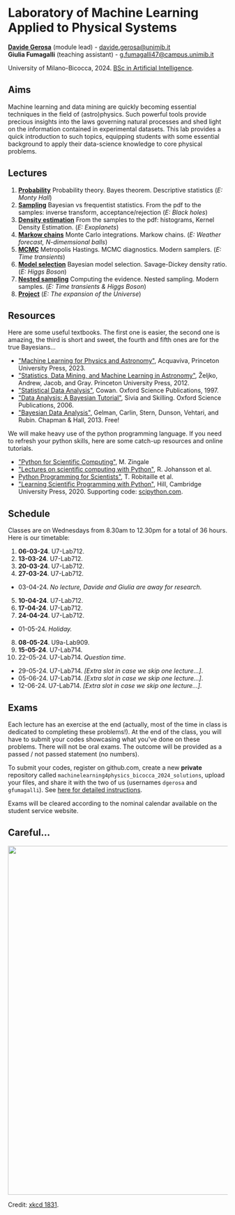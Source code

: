 # Laboratory of Machine Learning Applied to Physical Systems
**[Davide Gerosa](https://davidegerosa.com/)** (module lead) - davide.gerosa@unimib.it  
**Giulia Fumagalli** (teaching assistant) - g.fumagalli47@campus.unimib.it 

University of Milano-Bicocca, 2024. [BSc in Artificial Intelligence](https://www.unimib.it/undergraduate/artificial-intelligence).

## Aims

Machine learning and data mining are quickly becoming essential techniques in the field of (astro)physics. Such powerful tools provide precious insights into the laws governing natural processes and shed light on the information contained in experimental datasets. This lab provides a quick introduction to such topics, equipping students with some essential background to apply their data-science knowledge to core physical problems.

## Lectures

1. **[Probability](lectures/L01_probability.ipynb)** Probability theory. Bayes theorem. Descriptive statistics (*E: Monty Hall*)
2. **[Sampling](lectures/L02_sampling.ipynb)** Bayesian vs frequentist statistics. From the pdf to the samples: inverse transform, acceptance/rejection (*E: Black holes*)
3. **[Density estimation](lectures/L03_densityestimation.ipynb)** From the samples to the pdf: histograms, Kernel Density Estimation. (*E: Exoplanets*)
4. **[Markow chains](lectures/L04_Markovchains.ipynb)** Monte Carlo integrations. Markow chains. (*E: Weather forecast, N-dimemsional balls*)
5. **[MCMC](lectures/L05_MCMC.ipynb)** Metropolis Hastings. MCMC diagnostics. Modern samplers. (*E: Time transients*)
6. **[Model selection](lectures/L06_modelselection.ipynb)** Bayesian model selection. Savage-Dickey density ratio. (*E: Higgs Boson*)
7. **[Nested sampling](lectures/L07_nestedsampling.ipynb)** Computing the evidence. Nested sampling. Modern samples. (*E: Time transients & Higgs Boson*)
8. **[Project](lectures/L08_project.ipynb)** (*E: The expansion of the Universe*)

## Resources

Here are some useful textbooks. The first one is easier, the second one is amazing, the third is short and sweet, the fourth and fifth ones are for the true Bayesians...

 - ["Machine Learning for Physics and Astronomy"](https://press.princeton.edu/books/paperback/9780691206417/machine-learning-for-physics-and-astronomy), Acquaviva, Princeton University Press, 2023.
- ["Statistics, Data Mining, and Machine Learning in Astronomy"](https://press.princeton.edu/books/hardcover/9780691198309/statistics-data-mining-and-machine-learning-in-astronomy), Željko, Andrew, Jacob, and Gray. Princeton University Press, 2012.
- ["Statistical Data Analysis"](https://global.oup.com/academic/product/statistical-data-analysis-9780198501558?cc=fr&lang=en&), Cowan. Oxford Science Publications, 1997.
- ["Data Analysis: A Bayesian Tutorial"](https://global.oup.com/academic/product/data-analysis-9780198568322?cc=fr&lang=en&), Sivia and Skilling. Oxford Science Publications, 2006.
- ["Bayesian Data Analysis",](http://www.stat.columbia.edu/~gelman/book/) Gelman, Carlin, Stern, Dunson, Vehtari, and Rubin. Chapman & Hall, 2013. Free!

We will make heavy use of the python programming language. If you need to refresh your python skills, here are some catch-up resources and online tutorials. 

- ["Python for Scientific Computing"](https://sbu-python-class.github.io/python-science/Introduction.html), M. Zingale
- ["Lectures on scientific computing with Python"](https://github.com/jrjohansson/scientific-python-lectures), R. Johansson et al.  
- [Python Programming for Scientists"](https://astrofrog.github.io/py4sci/), T. Robitaille et al.
- ["Learning Scientific Programming with Python"](https://www.cambridge.org/core/books/learning-scientific-programming-with-python/3D264483BC7B380A3059B3861C661237), Hill, Cambridge University Press, 2020. Supporting code: [scipython.com](https://scipython.com/).

## Schedule

Classes are on Wednesdays from 8.30am to 12.30pm for a total of 36 hours. Here is our timetable:

1. **06-03-24**. U7-Lab712.
2. **13-03-24**. U7-Lab712.
3. **20-03-24**. U7-Lab712.
4. **27-03-24**. U7-Lab712.
- 03-04-24. *No lecture, Davide and Giulia are away for research.*
5. **10-04-24**. U7-Lab712.
6. **17-04-24**. U7-Lab712.
7. **24-04-24**. U7-Lab712.
- 01-05-24. *Holiday.*
8. **08-05-24**. U9a-Lab909.
9. **15-05-24**. U7-Lab714.
10. 22-05-24. U7-Lab714. *Question time*. 
- 29-05-24. U7-Lab714. *[Extra slot in case we skip one lecture...]*.
- 05-06-24. U7-Lab714. *[Extra slot in case we skip one lecture...]*. 
- 12-06-24. U7-Lab714. *[Extra slot in case we skip one lecture...]*. 

## Exams

Each lecture has an exercise at the end (actually, most of the time in class is dedicated to completing these problems!). At the end of the class, you will have to submit your codes showcasing what you've done on these problems. There will not be oral exams. The outcome will be provided as a passed / not passed statement (no numbers).

To submit your codes, register on github.com, create a new **private** repository called `machinelearning4physics_bicocca_2024_solutions`, upload your files, and share it with the two of us (usernames `dgerosa` and `gfumagalli`). See [here for detailed instructions](examsubmission.md).

Exams will be cleared according to the nominal calendar available on the student service website. 

## Careful...

<p align="center">
  <img src="https://imgs.xkcd.com/comics/here_to_help_2x.png" width="800" />
</p>

Credit: [xkcd 1831](https://xkcd.com/1831/).
